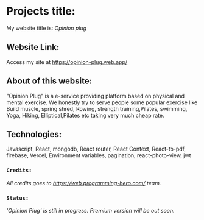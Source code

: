 # Projects title:

My website title is: _Opinion plug_

## Website Link:

Access my site at https://opinion-plug.web.app/

## About of this website:

"Opinion Plug" is a e-service providing platform based on physical and mental exercise. We honestly try to serve people some popular exercise like Build muscle, spring shred, Rowing, strength training,Pilates, swimming, Yoga, Hiking, Elliptical,Pilates etc taking very much cheap rate.

## Technologies:

Javascript,
React,
mongodb,
React router,
React Context,
React-to-pdf,
firebase,
Vercel,
Environment variables,
pagination,
react-photo-view,
jwt

### `Credits:`

_All credits goes to https://web.programming-hero.com/ team._

### `Status:`

_'Opinion Plug' is still in progress. Premium version will be out soon._
